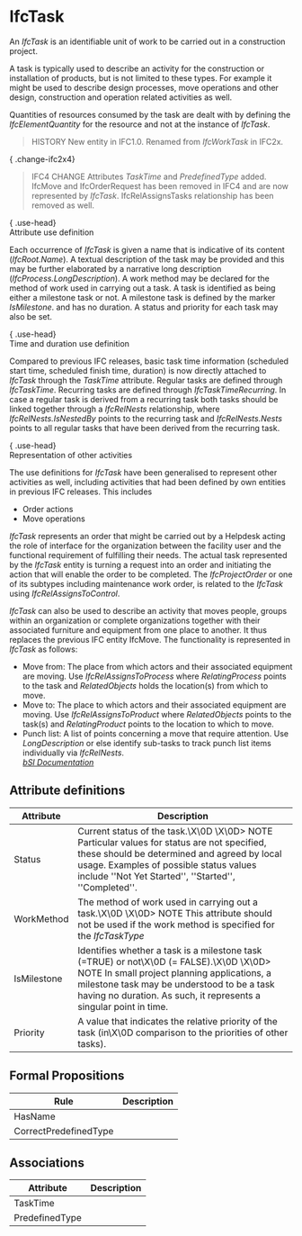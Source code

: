 IfcTask
=======
An _IfcTask_ is an identifiable unit of work to be carried out in a
construction project.  
  
A task is typically used to describe an activity for the construction or
installation of products, but is not limited to these types. For example it
might be used to describe design processes, move operations and other design,
construction and operation related activities as well.  
  
Quantities of resources consumed by the task are dealt with by defining the
_IfcElementQuantity_ for the resource and not at the instance of _IfcTask_.  
  
> HISTORY  New entity in IFC1.0. Renamed from _IfcWorkTask_ in IFC2x.  
  
{ .change-ifc2x4}  
> IFC4 CHANGE  Attributes _TaskTime_ and _PredefinedType_ added. IfcMove and
> IfcOrderRequest has been removed in IFC4 and are now represented by
> _IfcTask_. IfcRelAssignsTasks relationship has been removed as well.  
  
{ .use-head}  
Attribute use definition  
  
Each occurrence of _IfcTask_ is given a name that is indicative of its content
(_IfcRoot.Name_). A textual description of the task may be provided and this
may be further elaborated by a narrative long description
(_IfcProcess.LongDescription_). A work method may be declared for the method
of work used in carrying out a task. A task is identified as being either a
milestone task or not. A milestone task is defined by the marker
_IsMilestone_. and has no duration. A status and priority for each task may
also be set.  
  
{ .use-head}  
Time and duration use definition  
  
Compared to previous IFC releases, basic task time information (scheduled
start time, scheduled finish time, duration) is now directly attached to
_IfcTask_ through the _TaskTime_ attribute. Regular tasks are defined through
_IfcTaskTime_. Recurring tasks are defined through _IfcTaskTimeRecurring_. In
case a regular task is derived from a recurring task both tasks should be
linked together through a _IfcRelNests_ relationship, where
_IfcRelNests.IsNestedBy_ points to the recurring task and _IfcRelNests.Nests_
points to all regular tasks that have been derived from the recurring task.  
  
{ .use-head}  
Representation of other activities  
  
The use definitions for _IfcTask_ have been generalised to represent other
activities as well, including activities that had been defined by own entities
in previous IFC releases. This includes  
  
* Order actions  
* Move operations  
  
_IfcTask_ represents an order that might be carried out by a Helpdesk acting
the role of interface for the organization between the facility user and the
functional requirement of fulfilling their needs. The actual task represented
by the _IfcTask_ entity is turning a request into an order and initiating the
action that will enable the order to be completed. The _IfcProjectOrder_ or
one of its subtypes including maintenance work order, is related to the
_IfcTask_ using _IfcRelAssignsToControl_.  
  
_IfcTask_ can also be used to describe an activity that moves people, groups
within an organization or complete organizations together with their
associated furniture and equipment from one place to another. It thus replaces
the previous IFC entity IfcMove. The functionality is represented in _IfcTask_
as follows:  
  
* Move from: The place from which actors and their associated equipment are moving. Use _IfcRelAssignsToProcess_ where _RelatingProcess_ points to the task and _RelatedObjects_ holds the location(s) from which to move.  
* Move to: The place to which actors and their associated equipment are moving. Use _IfcRelAssignsToProduct_ where _RelatedObjects_ points to the task(s) and _RelatingProduct_ points to the location to which to move.  
* Punch list: A list of points concerning a move that require attention. Use _LongDescription_ or else identify sub-tasks to track punch list items individually via _IfcRelNests_.  
[ _bSI
Documentation_](https://standards.buildingsmart.org/IFC/DEV/IFC4_2/FINAL/HTML/schema/ifcprocessextension/lexical/ifctask.htm)


Attribute definitions
---------------------
| Attribute   | Description                                                                                                                                                                                                                                                 |
|-------------|-------------------------------------------------------------------------------------------------------------------------------------------------------------------------------------------------------------------------------------------------------------|
| Status      | Current status of the task.\X\0D \X\0D> NOTE  Particular values for status are not specified, these should be determined and agreed by local usage. Examples of possible status values include ''Not Yet Started'', ''Started'', ''Completed''.             |
| WorkMethod  | The method of work used in carrying out a task.\X\0D \X\0D> NOTE  This attribute should not be used if the work method is specified for the _IfcTaskType_                                                                                                   |
| IsMilestone | Identifies whether a task is a milestone task (=TRUE) or not\X\0D (= FALSE).\X\0D \X\0D> NOTE  In small project planning applications, a milestone task may be understood to be a task having no duration. As such, it represents a singular point in time. |
| Priority    | A value that indicates the relative priority of the task (in\X\0D comparison to the priorities of other tasks).                                                                                                                                             |

Formal Propositions
-------------------
| Rule                  | Description   |
|-----------------------|---------------|
| HasName               |               |
| CorrectPredefinedType |               |

Associations
------------
| Attribute      | Description   |
|----------------|---------------|
| TaskTime       |               |
| PredefinedType |               |


